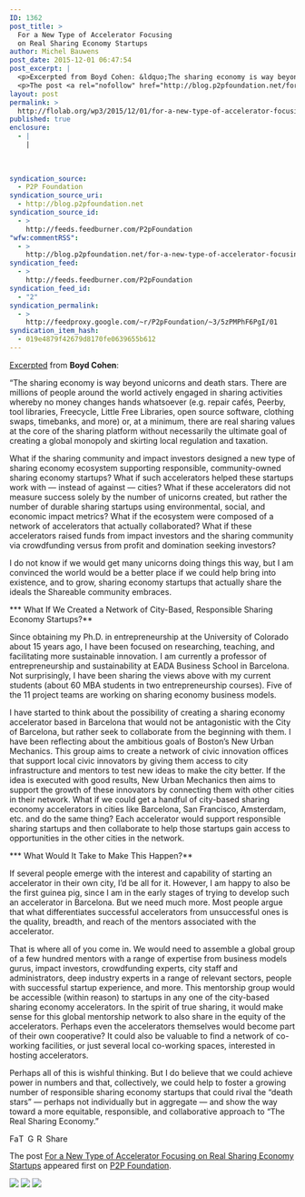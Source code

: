 ```yaml
---
ID: 1362
post_title: >
  For a New Type of Accelerator Focusing
  on Real Sharing Economy Startups
author: Michel Bauwens
post_date: 2015-12-01 06:47:54
post_excerpt: |
  <p>Excerpted from Boyd Cohen: &ldquo;The sharing economy is way beyond unicorns and death stars. There are millions of people around the world actively engaged in sharing activities whereby no money changes hands whatsoever (e.g. repair caf&eacute;s, Peerby, tool libraries, Freecycle, Little Free Libraries, open source software, clothing swaps, timebanks, and more) or, at a minimum, [&hellip;]</p>
  <p>The post <a rel="nofollow" href="http://blog.p2pfoundation.net/for-a-new-type-of-accelerator-focusing-on-real-sharing-economy-startups/2015/12/01">For a New Type of Accelerator Focusing on Real Sharing Economy Startups</a> appeared first on <a rel="nofollow" href="http://blog.p2pfoundation.net/">P2P Foundation</a>.</p>
layout: post
permalink: >
  http://flolab.org/wp3/2015/12/01/for-a-new-type-of-accelerator-focusing-on-real-sharing-economy-startups/
published: true
enclosure:
  - |
    |
        
        
        
syndication_source:
  - P2P Foundation
syndication_source_uri:
  - http://blog.p2pfoundation.net
syndication_source_id:
  - >
    http://feeds.feedburner.com/P2pFoundation
"wfw:commentRSS":
  - >
    http://blog.p2pfoundation.net/for-a-new-type-of-accelerator-focusing-on-real-sharing-economy-startups/2015/12/01/feed
syndication_feed:
  - >
    http://feeds.feedburner.com/P2pFoundation
syndication_feed_id:
  - "2"
syndication_permalink:
  - >
    http://feedproxy.google.com/~r/P2pFoundation/~3/5zPMPhF6PgI/01
syndication_item_hash:
  - 019e4879f42679d8170fe0639655b612
---
```

[Excerpted][1] from **Boyd Cohen**:

“The sharing economy is way beyond unicorns and death stars. There are millions of people around the world actively engaged in sharing activities whereby no money changes hands whatsoever (e.g. repair cafés, Peerby, tool libraries, Freecycle, Little Free Libraries, open source software, clothing swaps, timebanks, and more) or, at a minimum, there are real sharing values at the core of the sharing platform without necessarily the ultimate goal of creating a global monopoly and skirting local regulation and taxation.

What if the sharing community and impact investors designed a new type of sharing economy ecosystem supporting responsible, community-owned sharing economy startups? What if such accelerators helped these startups work with — instead of against — cities? What if these accelerators did not measure success solely by the number of unicorns created, but rather the number of durable sharing startups using environmental, social, and economic impact metrics? What if the ecosystem were composed of a network of accelerators that actually collaborated? What if these accelerators raised funds from impact investors and the sharing community via crowdfunding versus from profit and domination seeking investors?

I do not know if we would get many unicorns doing things this way, but I am convinced the world would be a better place if we could help bring into existence, and to grow, sharing economy startups that actually share the ideals the Shareable community embraces.

*** What If We Created a Network of City-Based, Responsible Sharing Economy Startups?**

Since obtaining my Ph.D. in entrepreneurship at the University of Colorado about 15 years ago, I have been focused on researching, teaching, and facilitating more sustainable innovation. I am currently a professor of entrepreneurship and sustainability at EADA Business School in Barcelona. Not surprisingly, I have been sharing the views above with my current students (about 60 MBA students in two entrepreneurship courses). Five of the 11 project teams are working on sharing economy business models.

I have started to think about the possibility of creating a sharing economy accelerator based in Barcelona that would not be antagonistic with the City of Barcelona, but rather seek to collaborate from the beginning with them. I have been reflecting about the ambitious goals of Boston’s New Urban Mechanics. This group aims to create a network of civic innovation offices that support local civic innovators by giving them access to city infrastructure and mentors to test new ideas to make the city better. If the idea is executed with good results, New Urban Mechanics then aims to support the growth of these innovators by connecting them with other cities in their network. What if we could get a handful of city-based sharing economy accelerators in cities like Barcelona, San Francisco, Amsterdam, etc. and do the same thing? Each accelerator would support responsible sharing startups and then collaborate to help those startups gain access to opportunities in the other cities in the network.

*** What Would It Take to Make This Happen?**

If several people emerge with the interest and capability of starting an accelerator in their own city, I’d be all for it. However, I am happy to also be the first guinea pig, since I am in the early stages of trying to develop such an accelerator in Barcelona. But we need much more. Most people argue that what differentiates successful accelerators from unsuccessful ones is the quality, breadth, and reach of the mentors associated with the accelerator.

That is where all of you come in. We would need to assemble a global group of a few hundred mentors with a range of expertise from business models gurus, impact investors, crowdfunding experts, city staff and administrators, deep industry experts in a range of relevant sectors, people with successful startup experience, and more. This mentorship group would be accessible (within reason) to startups in any one of the city-based sharing economy accelerators. In the spirit of true sharing, it would make sense for this global mentorship network to also share in the equity of the accelerators. Perhaps even the accelerators themselves would become part of their own cooperative? It could also be valuable to find a network of co-working facilities, or just several local co-working spaces, interested in hosting accelerators.

Perhaps all of this is wishful thinking. But I do believe that we could achieve power in numbers and that, collectively, we could help to foster a growing number of responsible sharing economy startups that could rival the “death stars” — perhaps not individually but in aggregate — and show the way toward a more equitable, responsible, and collaborative approach to “The Real Sharing Economy.”

<a class="a2a_button_facebook" href="http://www.addtoany.com/add_to/facebook?linkurl=http%3A%2F%2Fblog.p2pfoundation.net%2Ffor-a-new-type-of-accelerator-focusing-on-real-sharing-economy-startups%2F2015%2F12%2F01&linkname=For%20a%20New%20Type%20of%20Accelerator%20Focusing%20on%20Real%20Sharing%20Economy%20Startups" title="Facebook" rel="nofollow"><img src="http://blog.p2pfoundation.net/wp-content/plugins/add-to-any/icons/facebook.png" width="16" height="16" alt="Facebook" /></a><a class="a2a_button_twitter" href="http://www.addtoany.com/add_to/twitter?linkurl=http%3A%2F%2Fblog.p2pfoundation.net%2Ffor-a-new-type-of-accelerator-focusing-on-real-sharing-economy-startups%2F2015%2F12%2F01&linkname=For%20a%20New%20Type%20of%20Accelerator%20Focusing%20on%20Real%20Sharing%20Economy%20Startups" title="Twitter" rel="nofollow"><img src="http://blog.p2pfoundation.net/wp-content/plugins/add-to-any/icons/twitter.png" width="16" height="16" alt="Twitter" /></a><a class="a2a_button_google_plus" href="http://www.addtoany.com/add_to/google_plus?linkurl=http%3A%2F%2Fblog.p2pfoundation.net%2Ffor-a-new-type-of-accelerator-focusing-on-real-sharing-economy-startups%2F2015%2F12%2F01&linkname=For%20a%20New%20Type%20of%20Accelerator%20Focusing%20on%20Real%20Sharing%20Economy%20Startups" title="Google+" rel="nofollow"><img src="http://blog.p2pfoundation.net/wp-content/plugins/add-to-any/icons/google_plus.png" width="16" height="16" alt="Google+" /></a><a class="a2a_button_reddit" href="http://www.addtoany.com/add_to/reddit?linkurl=http%3A%2F%2Fblog.p2pfoundation.net%2Ffor-a-new-type-of-accelerator-focusing-on-real-sharing-economy-startups%2F2015%2F12%2F01&linkname=For%20a%20New%20Type%20of%20Accelerator%20Focusing%20on%20Real%20Sharing%20Economy%20Startups" title="Reddit" rel="nofollow"><img src="http://blog.p2pfoundation.net/wp-content/plugins/add-to-any/icons/reddit.png" width="16" height="16" alt="Reddit" /></a><a class="a2a_dd a2a_target addtoany_share_save" href="https://www.addtoany.com/share#url=http%3A%2F%2Fblog.p2pfoundation.net%2Ffor-a-new-type-of-accelerator-focusing-on-real-sharing-economy-startups%2F2015%2F12%2F01&title=For%20a%20New%20Type%20of%20Accelerator%20Focusing%20on%20Real%20Sharing%20Economy%20Startups" id="wpa2a_4"><img src="http://blog.p2pfoundation.net/wp-content/plugins/add-to-any/share_save_120_16.png" width="120" height="16" alt="Share" /></a>

The post <a rel="nofollow" href="http://blog.p2pfoundation.net/for-a-new-type-of-accelerator-focusing-on-real-sharing-economy-startups/2015/12/01">For a New Type of Accelerator Focusing on Real Sharing Economy Startups</a> appeared first on <a rel="nofollow" href="http://blog.p2pfoundation.net/">P2P Foundation</a>.

<div class="feedflare">
  <a href="http://feeds.feedburner.com/~ff/P2pFoundation?a=5zPMPhF6PgI:Mv20pza3bYk:7Q72WNTAKBA"><img src="http://feeds.feedburner.com/~ff/P2pFoundation?d=7Q72WNTAKBA" border="0" /></img></a> <a href="http://feeds.feedburner.com/~ff/P2pFoundation?a=5zPMPhF6PgI:Mv20pza3bYk:D7DqB2pKExk"><img src="http://feeds.feedburner.com/~ff/P2pFoundation?i=5zPMPhF6PgI:Mv20pza3bYk:D7DqB2pKExk" border="0" /></img></a> <a href="http://feeds.feedburner.com/~ff/P2pFoundation?a=5zPMPhF6PgI:Mv20pza3bYk:2mJPEYqXBVI"><img src="http://feeds.feedburner.com/~ff/P2pFoundation?d=2mJPEYqXBVI" border="0" /></img></a>
</div>

<img src="http://feeds.feedburner.com/~r/P2pFoundation/~4/5zPMPhF6PgI" height="1" width="1" alt="" />

 [1]: http://www.shareable.net/blog/how-a-network-of-platform-co-op-accelerators-could-support-sharing-cities